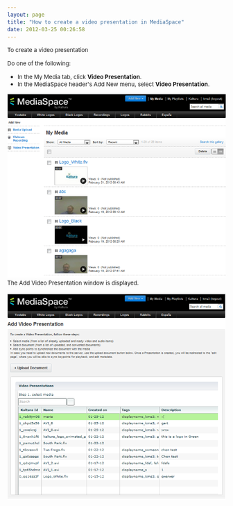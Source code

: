 ```yaml
---
layout: page
title: "How to create a video presentation in MediaSpace"
date: 2012-03-25 00:26:58
---
```


<p class="mce-procedure">
  <span style="font-size: small;">To create a video presentation</span>
</p>

<span style="font-size: small;">Do one of the following:</span>

*   <span style="font-size: small;">In the My Media tab, click </span><strong style="font-size: small;">Video Presentation</strong><span style="font-size: small;">.</span>
*   <span style="font-size: small;">In the MediaSpace header's Add New menu, select </span><strong style="font-size: small;">Video Presentation</strong><span style="font-size: small;">.</span>

<span style="font-size: small;"><img src="../../assets/369">
<span style="font-size: small;">The Add Video Presentation window is displayed.<br /> </span><img src="../../assets/370">